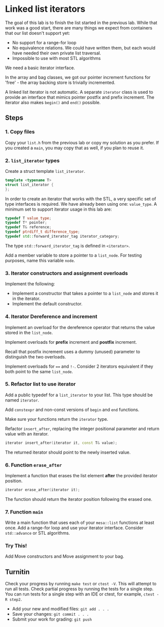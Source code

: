 # Linked list iterators
The goal of this lab is to finish the list started
in the previous lab.
While that work was a good start,
there are many things we expect from containers that our list
doesn't support yet:
- No support for a range-for loop
- No equivalence relations.
  We could have written them,
  but each would have needed their own private list traversal.
- Impossible to use with most STL algorithms

We need a basic iterator interface.

In the array and bag classes, we got our pointer increment functions
for 'free' - the array backing store is trivially incremented.

A linked list iterator is not automatic. 
A separate `iterator` class is used to provide an interface
that mimics pointer postfix and prefix increment.
The iterator also makes `begin()` and `end()` possible.

## Steps

### 1. Copy files
Copy your `list.h` from the previous lab or
copy my solution as you prefer.
If you created a `main`, you may copy that as well, if you plan to reuse it.

### 2. `list_iterator` types
Create a struct template `list_iterator`.

```cpp
template <typename T>
struct list_iterator {
};
```

In order to create an iterator that works with the STL,
a very specific set of type interfaces is required.
We have already been using one: `value_type`.
A minimum set to support iterator usage in this lab are:

```cpp
typedef T value_type;
typedef T* pointer;
typedef T& reference;
typedef ptrdiff_t difference_type;
typedef std::forward_iterator_tag iterator_category;
```

The type `std::forward_iterator_tag` is defined in `<iterator>`.

Add a member variable to store a pointer to a `list_node`.
For testing purposes, name this variable `node`.

### 3. Iterator constructors and assignment overloads
Implement the following:

- Implement a constructor that takes a pointer to a `list_node`
  and stores it in the iterator.
- Implement the default constructor.

### 4. Iterator Dereference and increment
Implement an overload for the dereference operator that returns
the value stored in the `list_node`.

Implement overloads for **prefix** increment and **postfix** increment.

Recall that postfix increment uses a dummy (unused) parameter to distinguish the
two overloads.

Implement overloads for `==` and `!-`.
Consider 2 iterators equivalent if they both point to the same `list_node`.

### 5. Refactor list to use iterator
Add a public typedef for a `list_iterator` to your list.
This type should be named `iterator`.

Add `constexpr` and non-const versions of `begin` and `end` functions.

Make sure your functions return the `iterator` type.

Refactor `insert_after`, replacing the integer positional parameter
and return value with an iterator.

```cpp
iterator insert_after(iterator it, const T& value);
```

The returned iterator should point to the newly inserted value.

### 6. Function `erase_after`
Implement a function that erases the list element **after** the provided
iterator position.

```cpp
iterator erase_after(iterator it);
```

The function should return the iterator position following the erased one.

### 7. Function `main`
Write a main function that uses each of your `mesa::list` functions at least once.
Add a range-for loop and use your iterator interface.
Consider `std::advance` or STL algorithms.


### Try This!
Add Move constructors and Move assignment to your bag.

## Turnitin
Check your progress by running `make test` or `ctest -V`.
This will attempt to run all tests.
Check partial progress by running the tests for a single step.
You can run tests for a single step with an IDE or ctest,
for example, `ctest -R step2`.

- Add your new and modified files: `git add . . . `
- Save your changes: `git commit . . . `
- Submit your work for grading: `git push`


